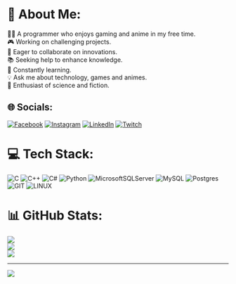 # 💫 About Me:
👩‍💻 A programmer who enjoys gaming and anime in my free time.<br>🎮 Working on challenging projects.<br>🤝 Eager to collaborate on innovations.<br>📚 Seeking help to enhance knowledge.<br>🧠 Constantly learning.<br>💡 Ask me about technology, games and animes.<br>🔬 Enthusiast of science and fiction.


## 🌐 Socials:
[![Facebook](https://img.shields.io/badge/Facebook-%231877F2.svg?logo=Facebook&logoColor=white)](https://facebook.com/roger.ferreiradesouza) [![Instagram](https://img.shields.io/badge/Instagram-%23E4405F.svg?logo=Instagram&logoColor=white)](https://instagram.com/roger_fsouza) [![LinkedIn](https://img.shields.io/badge/LinkedIn-%230077B5.svg?logo=linkedin&logoColor=white)](https://linkedin.com/in/roger-ferreira-de-souza) [![Twitch](https://img.shields.io/badge/Twitch-%239146FF.svg?logo=Twitch&logoColor=white)](https://twitch.tv/roginfs) 

# 💻 Tech Stack:
![C](https://img.shields.io/badge/c-%2300599C.svg?style=flat&logo=c&logoColor=white) ![C++](https://img.shields.io/badge/c++-%2300599C.svg?style=flat&logo=c%2B%2B&logoColor=white) ![C#](https://img.shields.io/badge/c%23-%23239120.svg?style=flat&logo=c-sharp&logoColor=white) ![Python](https://img.shields.io/badge/python-3670A0?style=flat&logo=python&logoColor=ffdd54) ![MicrosoftSQLServer](https://img.shields.io/badge/Microsoft%20SQL%20Server-CC2927?style=flat&logo=microsoft%20sql%20server&logoColor=white) ![MySQL](https://img.shields.io/badge/mysql-%2300000f.svg?style=flat&logo=mysql&logoColor=white) ![Postgres](https://img.shields.io/badge/postgres-%23316192.svg?style=flat&logo=postgresql&logoColor=white) ![GIT](https://img.shields.io/badge/Git-fc6d26?style=flat&logo=git&logoColor=white) ![LINUX](https://img.shields.io/badge/Linux-FCC624?style=flat&logo=linux&logoColor=black)
# 📊 GitHub Stats:

  ![](https://github-readme-stats.vercel.app/api?username=rogerferre1&theme=midnight-purple&hide_border=true&include_all_commits=true&count_private=true)<br/>
  ![](https://github-readme-streak-stats.herokuapp.com/?user=rogerferre1&theme=midnight-purple&hide_border=true)<br/>
  ![](https://github-readme-stats.vercel.app/api/top-langs/?username=rogerferre1&theme=midnight-purple&hide_border=true&include_all_commits=true&count_private=true&layout=compact)


---
![](https://komarev.com/ghpvc/?username=your-github-username&color=6409C6)


